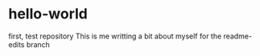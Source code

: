 # hello-world
first, test repository
This is me writting a bit about myself for the readme-edits branch
